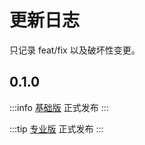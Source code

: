 # 更新日志

只记录 feat/fix 以及破坏性变更。

## 0.1.0

:::info [基础版](https://github.com/fantastic-mobile/basic/releases/tag/v0.1.0)
正式发布
:::

:::tip [专业版](https://github.com/fantastic-mobile/pro/releases/tag/v0.1.0)
正式发布
:::

